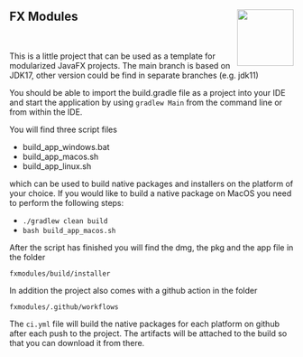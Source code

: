 ## FX Modules  <a href="https://foojay.io/today/works-with-openjdk"><img align="right" src="https://github.com/foojayio/badges/raw/main/works_with_openjdk/Works-with-OpenJDK.png" width="100"></a>

<br>

This is a little project that can be used as a template for modularized JavaFX projects.
The main branch is based on JDK17, other version could be find in separate branches (e.g. jdk11)

You should be able to import the build.gradle file as a project into your IDE and start the
application by using ```gradlew Main``` from the command line or from within the IDE.

You will find three script files 
- build_app_windows.bat
- build_app_macos.sh
- build_app_linux.sh

which can be used to build native packages and installers on the platform of your choice.
If you would like to build a native package on MacOS you need to perform the following steps:
- ```./gradlew clean build```
- ```bash build_app_macos.sh```

After the script has finished you will find the dmg, the pkg and the app file in the folder

```fxmodules/build/installer```

In addition the project also comes with a github action in the folder

```fxmodules/.github/workflows```

The ```ci.yml``` file will build the native packages for each platform on github
after each push to the project.
The artifacts will be attached to the build so that you can download it from there.